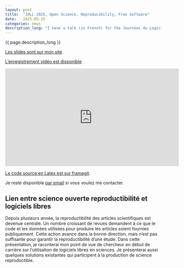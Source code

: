 ```yaml
---
layout: post
title:  "JdLL 2025, Open Science, Reproducibility, Free Software"
date:   2025-05-25
categories: news
description_long: "I have a talk (in French) for the Journées du Logiciel Libre."
---
```


{{ page.description_long }}


[Les slides sont sur mon site](/assets/statics/romain_caneill_2025-05-25_JdLL-Lyon-open-science-reproducibility-free-software.pdf).

[L’enregistrement vidéo est disponible](https://videos-libr.es/w/jiPwhyG3gnRH9hPkzPYYdz)

<iframe title="Logiciels libres et science ouverte - Romain Caneill - JdLL2025" width="560" height="315" src="https://videos-libr.es/videos/embed/jiPwhyG3gnRH9hPkzPYYdz" frameborder="0" allowfullscreen="" sandbox="allow-same-origin allow-scripts allow-popups allow-forms"></iframe>

[Le code source en Latex est sur framagit](https://framagit.org/rcaneill/jdll-2025-logiciels-libres-et-science-ouverte).

Je reste disponible [par email](/contact) si vous voulez me contacter.

## Lien entre science ouverte reproductibilité et logiciels libres

Depuis plusieurs année, la reproductibilité des articles scientifiques est devenue centrale. Un nombre croissant de revues demandent à ce que le code et les données utilisées pour produire les articles soient fournies publiquement. Cette action avance dans la bonne direction, mais n’est pas suffisante pour garantir la reproductibilité d’une étude.
Dans cette présentation, je raconterai mon point de vue de chercheur en début de carrière sur l’utilisation de logiciels libres en sciences. Je présenterai aussi quelques solutions existantes qui participent à la production de science reproductible.
